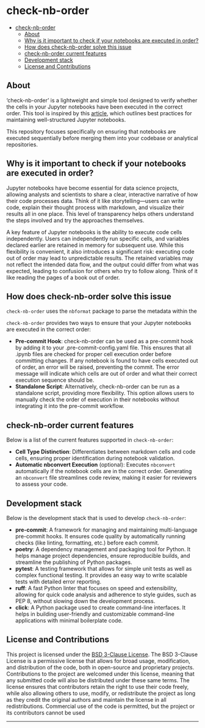 # check-nb-order

- [check-nb-order](#check-nb-order)
  - [About](#about)
  - [Why is it important to check if your notebooks are executed in order?](#why-is-it-important-to-check-if-your-notebooks-are-executed-in-order)
  - [How does check-nb-order solve this issue](#how-does-check-nb-order-solve-this-issue)
  - [check-nb-order current features](#check-nb-order-current-features)
  - [Development stack](#development-stack)
  - [License and Contributions](#license-and-contributions)

## About

‘check-nb-order’ is a lightweight and simple tool designed to verify whether the cells in your Jupyter notebooks have been executed in the correct order. This tool is inspired by this [article](https://carpenter-singh-lab.broadinstitute.org/blog/best-practices-jupyter-notebook), which outlines best practices for maintaining well-structured Jupyter notebooks.

This repository focuses specifically on ensuring that notebooks are executed sequentially before merging them into your codebase or analytical repositories.

## Why is it important to check if your notebooks are executed in order?

Jupyter notebooks have become essential for data science projects, allowing analysts and scientists to share a clear, interactive narrative of how their code processes data. Think of it like storytelling—users can write code, explain their thought process with markdown, and visualize their results all in one place. This level of transparency helps others understand the steps involved and try the approaches themselves.

A key feature of Jupyter notebooks is the ability to execute code cells independently. Users can independently run specific cells, and variables declared earlier are retained in memory for subsequent use. While this flexibility is convenient, it also introduces a significant risk: executing code out of order may lead to unpredictable results. The retained variables may not reflect the intended data flow, and the output could differ from what was expected, leading to confusion for others who try to follow along. Think of it like reading the pages of a book out of order.

## How does check-nb-order solve this issue

`check-nb-order` uses the `nbformat` package to parse the metadata within the

`check-nb-order` provides two ways to ensure that your Jupyter notebooks are executed in the correct order:

- **Pre-commit Hook**: check-nb-order can be used as a pre-commit hook by adding it to your .pre-commit-config.yaml file. This ensures that all .ipynb files are checked for proper cell execution order before committing changes. If any notebook is found to have cells executed out of order, an error will be raised, preventing the commit. The error message will indicate which cells are out of order and what their correct execution sequence should be.
- **Standalone Script**: Alternatively, check-nb-order can be run as a standalone script, providing more flexibility. This option allows users to manually check the order of execution in their notebooks without integrating it into the pre-commit workflow.

## check-nb-order current features

Below is a list of the current features supported in `check-nb-order`:

- **Cell Type Distinction**: Differentiates between markdown cells and code cells, ensuring proper identification during notebook validation.
- **Automatic nbconvert Execution** (optional): Executes `nbconvert` automatically if the notebook cells are in the correct order. Generating an `nbconvert` file streamlines code review, making it easier for reviewers to assess your code.

## Development stack

Below is the development stack that is used to develop `check-nb-order`:

- **pre-commit**: A framework for managing and maintaining multi-language pre-commit hooks. It ensures code quality by automatically running checks (like linting, formatting, etc.) before each commit.
- **poetry**: A dependency management and packaging tool for Python. It helps manage project dependencies, ensure reproducible builds, and streamline the publishing of Python packages.
- **pytest**: A testing framework that allows for simple unit tests as well as complex functional testing. It provides an easy way to write scalable tests with detailed error reporting.
- **ruff**: A fast Python linter that focuses on speed and extensibility, allowing for quick code analysis and adherence to style guides, such as PEP 8, without slowing down the development process.
- **click**: A Python package used to create command-line interfaces. It helps in building user-friendly and customizable command-line applications with minimal boilerplate code.

## License and Contributions

This project is licensed under the [BSD 3-Clause License](LICENSE). The BSD 3-Clause License is a permissive license that allows for broad usage, modification, and distribution of the code, both in open-source and proprietary projects. Contributions to the project are welcomed under this license, meaning that any submitted code will also be distributed under these same terms. The license ensures that contributors retain the right to use their code freely, while also allowing others to use, modify, or redistribute the project as long as they credit the original authors and maintain the license in all redistributions. Commercial use of the code is permitted, but the project or its contributors cannot be used
****
